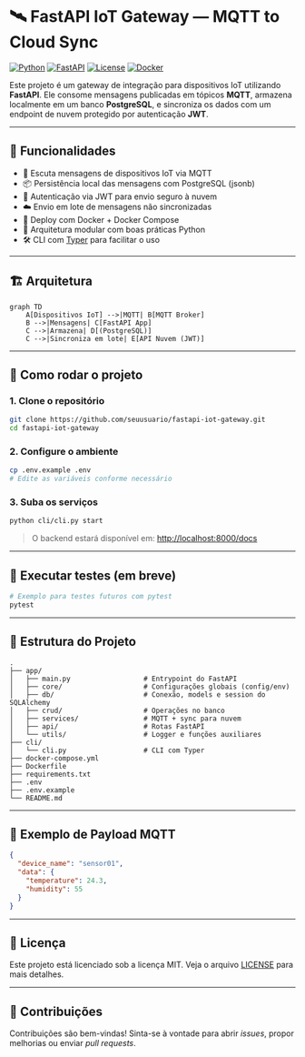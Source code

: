 # 🛰️ FastAPI IoT Gateway — MQTT to Cloud Sync

[![Python](https://img.shields.io/badge/python-3.11+-blue.svg)](https://www.python.org/)
[![FastAPI](https://img.shields.io/badge/fastapi-%3E=0.95.0-teal.svg)](https://fastapi.tiangolo.com/)
[![License](https://img.shields.io/github/license/seuusuario/fastapi-iot-gateway)](LICENSE)
[![Docker](https://img.shields.io/badge/docker-ready-blue.svg)](https://www.docker.com/)

Este projeto é um gateway de integração para dispositivos IoT utilizando **FastAPI**. Ele consome mensagens publicadas em tópicos **MQTT**, armazena localmente em um banco **PostgreSQL**, e sincroniza os dados com um endpoint de nuvem protegido por autenticação **JWT**.

---

## 🧩 Funcionalidades

- 🔌 Escuta mensagens de dispositivos IoT via MQTT
- 📦 Persistência local das mensagens com PostgreSQL (jsonb)
- 🔐 Autenticação via JWT para envio seguro à nuvem
- ☁️ Envio em lote de mensagens não sincronizadas
- 🐳 Deploy com Docker + Docker Compose
- 🧠 Arquitetura modular com boas práticas Python
- 🛠️ CLI com [Typer](https://typer.tiangolo.com/) para facilitar o uso

---

## 🏗️ Arquitetura

```mermaid
graph TD
    A[Dispositivos IoT] -->|MQTT| B[MQTT Broker]
    B -->|Mensagens| C[FastAPI App]
    C -->|Armazena| D[(PostgreSQL)]
    C -->|Sincroniza em lote| E[API Nuvem (JWT)]
```

---

## 🚀 Como rodar o projeto

### 1. Clone o repositório

```bash
git clone https://github.com/seuusuario/fastapi-iot-gateway.git
cd fastapi-iot-gateway
```

### 2. Configure o ambiente

```bash
cp .env.example .env
# Edite as variáveis conforme necessário
```

### 3. Suba os serviços

```bash
python cli/cli.py start
```

> O backend estará disponível em: [http://localhost:8000/docs](http://localhost:8000/docs)

---

## 🧪 Executar testes (em breve)

```bash
# Exemplo para testes futuros com pytest
pytest
```

---

## 📁 Estrutura do Projeto

```
.
├── app/
│   ├── main.py                  # Entrypoint do FastAPI
│   ├── core/                    # Configurações globais (config/env)
│   ├── db/                      # Conexão, models e session do SQLAlchemy
│   ├── crud/                    # Operações no banco
│   ├── services/                # MQTT + sync para nuvem
│   ├── api/                     # Rotas FastAPI
│   └── utils/                   # Logger e funções auxiliares
├── cli/
│   └── cli.py                   # CLI com Typer
├── docker-compose.yml
├── Dockerfile
├── requirements.txt
├── .env
├── .env.example
└── README.md
```

---

## 🧠 Exemplo de Payload MQTT

```json
{
  "device_name": "sensor01",
  "data": {
    "temperature": 24.3,
    "humidity": 55
  }
}
```

---

## 📄 Licença

Este projeto está licenciado sob a licença MIT. Veja o arquivo [LICENSE](LICENSE) para mais detalhes.

---

## 🤝 Contribuições

Contribuições são bem-vindas! Sinta-se à vontade para abrir _issues_, propor melhorias ou enviar _pull requests_.